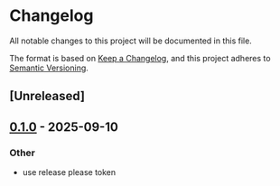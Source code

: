 # Changelog

All notable changes to this project will be documented in this file.

The format is based on [Keep a Changelog](https://keepachangelog.com/en/1.0.0/),
and this project adheres to [Semantic Versioning](https://semver.org/spec/v2.0.0.html).

## [Unreleased]

## [0.1.0](https://github.com/PulseBeamDev/pulsebeam/releases/tag/pulsebeam-agent-v0.1.0) - 2025-09-10

### Other

- use release please token
